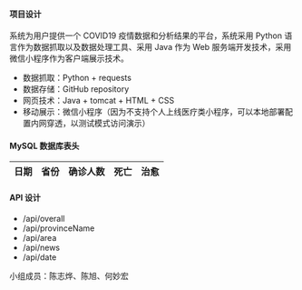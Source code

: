 #### 项目设计
系统为用户提供一个 COVID19 疫情数据和分析结果的平台，系统采用 Python 语言作为数据抓取以及数据处理工具、采用 Java 作为 Web 服务端开发技术，采用微信小程序作为客户端展示技术。
- 数据抓取：Python + requests
- 数据存储：GitHub repository
- 网页技术：Java + tomcat + HTML + CSS
- 移动展示：微信小程序（因为不支持个人上线医疗类小程序，可以本地部署配置内网穿透，以测试模式访问演示）

#### MySQL 数据库表头
|日期|省份|确诊人数|死亡|治愈|
|:-:|:-:|:-:|:-:|:-:|

#### API 设计
- /api/overall
- /api/provinceName
- /api/area
- /api/news
- /api/date

小组成员：陈志烨、陈旭、何妙宏
